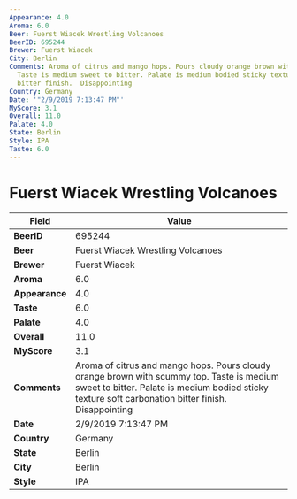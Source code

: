 ```yaml
---
Appearance: 4.0
Aroma: 6.0
Beer: Fuerst Wiacek Wrestling Volcanoes
BeerID: 695244
Brewer: Fuerst Wiacek
City: Berlin
Comments: Aroma of citrus and mango hops. Pours cloudy orange brown with scummy top.
  Taste is medium sweet to bitter. Palate is medium bodied sticky texture soft carbonation
  bitter finish.  Disappointing
Country: Germany
Date: '"2/9/2019 7:13:47 PM"'
MyScore: 3.1
Overall: 11.0
Palate: 4.0
State: Berlin
Style: IPA
Taste: 6.0
---
```


# Fuerst Wiacek Wrestling Volcanoes

| Field         | Value |
|---------------|-------|
| **BeerID** | 695244 |
| **Beer** | Fuerst Wiacek Wrestling Volcanoes |
| **Brewer** | Fuerst Wiacek |
| **Aroma** | 6.0 |
| **Appearance** | 4.0 |
| **Taste** | 6.0 |
| **Palate** | 4.0 |
| **Overall** | 11.0 |
| **MyScore** | 3.1 |
| **Comments** | Aroma of citrus and mango hops. Pours cloudy orange brown with scummy top. Taste is medium sweet to bitter. Palate is medium bodied sticky texture soft carbonation bitter finish.  Disappointing |
| **Date** | 2/9/2019 7:13:47 PM |
| **Country** | Germany |
| **State** | Berlin |
| **City** | Berlin |
| **Style** | IPA |
